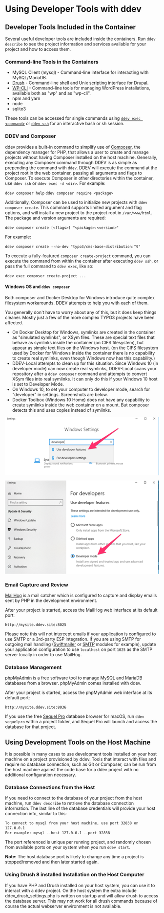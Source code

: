 # Using Developer Tools with ddev

## Developer Tools Included in the Container

Several useful developer tools are included inside the containers. Run `ddev describe` to see the project information and services available for your project and how to access them.

### Command-line Tools in the Containers

* MySQL Client (mysql) - Command-line interface for interacting with MySQL/MariaDB.
* [Drush](http://www.drush.org) - Command-line shell and Unix scripting interface for Drupal.
* [WP-CLI](http://wp-cli.org/) - Command-line tools for managing WordPress installations, available both as "wp" and as "wp-cli".
* npm and yarn
* node
* sqlite3

These tools can be accessed for single commands using [`ddev exec <command>`](cli-usage.md#executing-commands-in-containers) or [`ddev ssh`](cli-usage.md#ssh-into-containers) for an interactive bash or sh session.

### DDEV and Composer

ddev provides a built-in command to simplify use of [Composer](https://getcomposer.org/), the dependency manager for PHP, that allows a user to create and manage projects without having Composer installed on the host machine. Generally, executing any Composer command through DDEV is as simple as prepending the command with `ddev`. DDEV will execute the command at the project root in the web container, passing all arguments and flags to Composer. To execute Composer in other directories within the container, use `ddev ssh` or `ddev exec -d <dir>`. For example:

`ddev composer help`
`ddev composer require <package>`

Additionally, Composer can be used to initialize new projects with `ddev composer create`. This command supports limited argument and flag options, and will install a new project to the project root in `/var/www/html`. The package and version arguments are required:

`ddev composer create [<flags>] "<package>:<version>"`

For example:

`ddev composer create --no-dev "typo3/cms-base-distribution:^9"`

To execute a fully-featured `composer create-project` command, you can execute the command from within the container after executing `ddev ssh`, or pass the full command to `ddev exec`, like so:

`ddev exec composer create-project ...`

<a name="windows-os-and-ddev-composer"></a>

#### Windows OS and `ddev composer`

Both composer and Docker Desktop for Windows introduce quite complex filesystem workarounds. DDEV attempts to help you with each of them.

You generally don't have to worry about any of this, but it does keep things cleaner. Mostly just a few of the more complex TYPO3 projects have been affected.

* On Docker Desktop for Windows, symlinks are created in the container as "simulated symlinks", or XSym files. These are special text files that behave as symlinks inside the container (on CIFS filesystem), but appear as simple text files on the Windows host. (on the CIFS filesystem used by Docker for Windows inside the container there is no capability to create real symlinks, even though Windows now has this capability.)
* DDEV-Local attempts to clean up for this situation. Since Windows 10 (in developer mode) can now create real symlinks, DDEV-Local scans your repository after a `ddev composer` command and attempts to convert XSym files into real symlinks. It can only do this if your Windows 10 host is set to Developer Mode.
* On Windows 10, to set your computer to developer mode, search for "developer" in settings. Screenshots are below.
* Docker Toolbox (Windows 10 Home) does not have any capability to create symlinks inside the web container on a mount. But composer detects this and uses copies instead of symlinks.

![finding developer mode](images/developer_mode_1.png)

![setting developer mode](images/developer_mode_2.png)

### Email Capture and Review

[MailHog](https://github.com/mailhog/MailHog) is a mail catcher which is configured to capture and display emails sent by PHP in the development environment.

After your project is started, access the MailHog web interface at its default port:

```
http://mysite.ddev.site:8025
```

Please note this will not intercept emails if your application is configured to use SMTP or a 3rd-party ESP integration. If you are using SMTP for outgoing mail handling ([Swiftmailer](https://www.drupal.org/project/swiftmailer) or [SMTP](https://www.drupal.org/project/smtp) modules for example), update your application configuration to use `localhost` on port `1025` as the SMTP server locally in order to use MailHog.

### Database Management

[phpMyAdmin](https://www.phpmyadmin.net/) is a free software tool to manage MySQL and MariaDB databases from a browser. phpMyAdmin comes installed with ddev.

After your project is started, access the phpMyAdmin web interface at its default port:

```
http://mysite.ddev.site:8036
```

If you use the free [Sequel Pro](https://www.sequelpro.com/) database browser for macOS, run `ddev sequelpro` within a project folder, and Sequel Pro will launch and access the database for that project.

## Using Development Tools on the Host Machine

It is possible in many cases to use development tools installed on your host machine on a project provisioned by ddev. Tools that interact with files and require no database connection, such as Git or Composer, can be run from the host machine against the code base for a ddev project with no additional configuration necessary.

### Database Connections from the Host

If you need to connect to the database of your project from the host machine, run `ddev describe` to retrieve the database connection information. The last line of the database credentials will provide your host connection info, similar to this:

```
To connect to mysql from your host machine, use port 32838 on 127.0.0.1
For example: mysql --host 127.0.0.1 --port 32838
```

The port referenced is unique per running project, and randomly chosen from available ports on your system when you run `ddev start`.

**Note:** The host database port is likely to change any time a project is stopped/removed and then later started again.

### Using Drush 8 installed Installation on the Host Computer

If you have PHP and Drush installed on your host system, you can use it to interact with a ddev project. On the host system the extra include ddev_drush_settings.php is written on startup and will allow drush to access the database server. This may not work for all drush commands because of course the actual webserver environment is not available.
